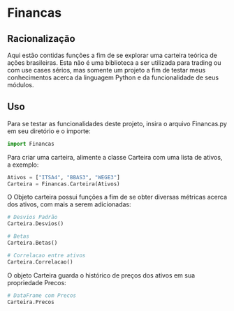 # Financas

## Racionalização
Aqui estão contidas funções a fim de se explorar uma carteira teórica de ações brasileiras. Esta não é uma biblioteca a ser utilizada para trading ou com use cases sérios, mas somente um projeto a fim de testar meus conhecimentos acerca da linguagem Python e da funcionalidade de seus módulos.

## Uso
Para se testar as funcionalidades deste projeto, insira o arquivo Financas.py em seu diretório e o importe:

```python
import Financas
```
Para criar uma carteira, alimente a classe Carteira com uma lista de ativos, a exemplo:

```python
Ativos = ["ITSA4", "BBAS3", "WEGE3"]
Carteira = Financas.Carteira(Ativos)
```

O Objeto carteira possui funções a fim de se obter diversas métricas acerca dos ativos, com mais a serem adicionadas:

```python
# Desvios Padrão
Carteira.Desvios()

# Betas
Carteira.Betas()

# Correlacao entre ativos
Carteira.Correlacao()

```

O objeto Carteira guarda o histórico de preços dos ativos em sua propriedade Precos:

```python
# DataFrame com Precos
Carteira.Precos
```


